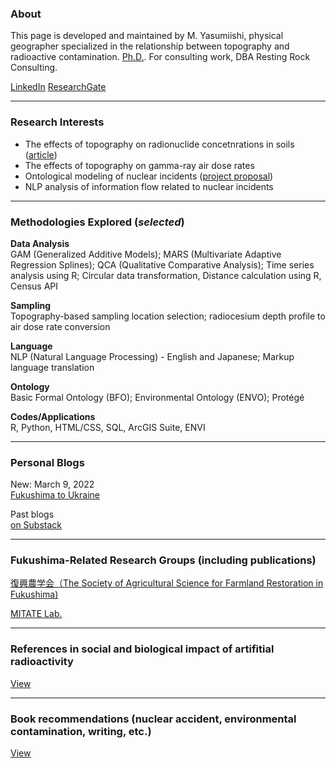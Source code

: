 ### About

This page is developed and maintained by M. Yasumiishi, physical geographer specialized in the relationship between topography and radioactive contamination. <a href="https://www.proquest.com/docview/2555622959/B4FF111B6DEC4388PQ/3" target=_blank>Ph.D.</a>. For consulting work, DBA Resting Rock Consulting.

<a href="https://www.linkedin.com/in/misay/" target="_blank">LinkedIn</a> <a href="https://www.researchgate.net/profile/Misa-Yasumiishi" target="_blank">ResearchGate</a>

---

### Research Interests

- The effects of topography on radionuclide concetnrations in soils (<a href="https://esurf.copernicus.org/articles/9/861/2021/" target="_blank">article</a>)
- The effects of topography on gamma-ray air dose rates
- Ontological modeling of nuclear incidents (<a href="https://www.researchgate.net/project/Nuclear-incident-ontology/update/6212677bbe8820089e0dd80b" target="_blank">project proposal</a>)
- NLP analysis of information flow related to nuclear incidents

---

### Methodologies Explored (_selected_)

**Data Analysis**<br />
GAM (Generalized Additive Models); MARS (Multivariate Adaptive Regression Splines); QCA (Qualitative Comparative Analysis); Time series analysis using R; Circular data transformation, Distance calculation using R, Census API<br />

**Sampling**<br />
Topography-based sampling location selection; radiocesium depth profile to air dose rate conversion

**Language**<br />
NLP (Natural Language Processing) - English and Japanese; Markup language translation

**Ontology**<br />
Basic Formal Ontology (BFO); Environmental Ontology (ENVO); Protégé

**Codes/Applications**<br />
R, Python, HTML/CSS, SQL, ArcGIS Suite, ENVI

---

### Personal Blogs
New: March 9, 2022<br />
<a href="https://myglab.substack.com/p/fukushima-to-ukraine?s=w" target="_blank">Fukushima to Ukraine</a>

Past blogs<br />
<a href="https://myglab.substack.com/" target="_blank">on Substack</a>

---

### Fukushima-Related Research Groups (including publications)

<a href="http://fukkou-nougaku.com/" target="_blank">復興農学会（The Society of Agricultural Science for Farmland Restoration in Fukushima)</a><br />

<a href="https://mitatelab.cnrs.fr/" target="_blank">MITATE Lab.</a><br />

---

### References in social and biological impact of artifitial radioactivity

<a href="https://misayasu.github.io/reference" target="_blank">View</a>

---

### Book recommendations (nuclear accident, environmental contamination, writing, etc.)

<a href="https://misayasu.github.io/books" target="_blank">View</a>







